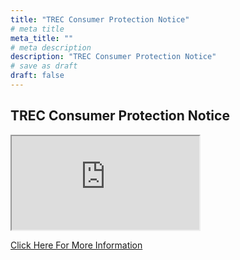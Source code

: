 ```yaml
---
title: "TREC Consumer Protection Notice"
# meta title
meta_title: ""
# meta description
description: "TREC Consumer Protection Notice"
# save as draft
draft: false
---
```

## TREC Consumer Protection Notice

<iframe src='https://www.trec.texas.gov/sites/default/files/pdf-forms/CN%201-5_0.pdf'#view=fit"></iframe>

[Click Here For More Information](https://www.trec.texas.gov/forms/consumer-protection-notice)